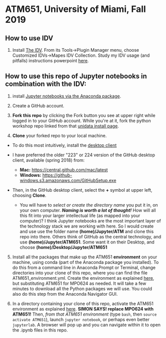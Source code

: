 # ATM651, University of Miami, Fall 2019

## How to use IDV

1. Install [The IDV](https://www.unidata.ucar.edu/downloads/idv/nightly/index.jsp). From its Tools->Plugin Manager menu, choose Customized IDVs->Mapes IDV Collection. Study my IDV usage (and pitfalls) instructions powerpoint [here](http://bit.ly/2m9zS9s).

## How to use this repo of Jupyter notebooks in combination with the IDV:

1. install [Jupyter notebooks via the Anaconda package](https://unidata.github.io/python-workshop/installation.html).

2. Create a GitHub account.

3. **Fork this repo** by clicking the Fork button you see at upper right while logged in to your GitHub account. While you're at it, fork the python workshop repo linked from that [unidata install page](https://unidata.github.io/python-workshop/installation.html). 

4. **Clone** your forked repo to your local machine.
  - To do this most intuitively, install the [desktop client](https://desktop.github.com)
  - I have preferred the older "223" or 224 version of the GitHub desktop client, available (spring 2018) from:
    - **Mac:** https://central.github.com/mac/latest
    - **Windows:** https://github-windows.s3.amazonaws.com/GitHubSetup.exe

  - Then, in the GitHub desktop client, select the **+** symbol at upper left, choosing **Clone**.
    - You will have to _select or create the directory name_ you put it in, on your own computer. ***Naming is worth a lot of thought!*** How will all this fit into your larger intellectual life (as mapped into your computer)? I think Jupyter notebooks are the most important layer of the technology stack we are working with here. So I would create and use use the folder name **(home)/Jupyter/ATM** and clone this repo into there. Others think of GitHub as the central technology, and use **(home)/Jupyter/ATM651**. Some want it on their Desktop, and choose **(home)/Desktop/Jupyter/ATM651**

5. Install all the packages that make up the ATM651 **environment** on your machine, using conda (part of the Anaconda package you installed). To do this from a command line in Anaconda Prompt or Terminal, change directories into your clone of this repo, where you can find the file ATM651_environment.yml. Create the environment as explained [here](https://github.com/MPOcanes/MPO624-2020/blob/master/CONDA_ENVIRONMENTS.md), but substituting ATM651 for MPO624 as needed. It will take a few minutes to download all the Python packages we will use. You could also do this step from the Anaconda Navigator GUI.

6. In a directory containing your clone of this repo, activate the ATM651 environment as explained [here](https://github.com/MPOcanes/MPO624-2020/blob/master/CONDA_ENVIRONMENTS.md). **SIMON SAYS! replace MPO624 with ATM651!** Then, *from that ATM651 environment* (type `bash`, then `source activate ATM651`), launch `jupyter notebook`, or perhaps even better `jupyterlab`. A browser will pop up and you can navigate within it to open the .ipynb files in this repo.
